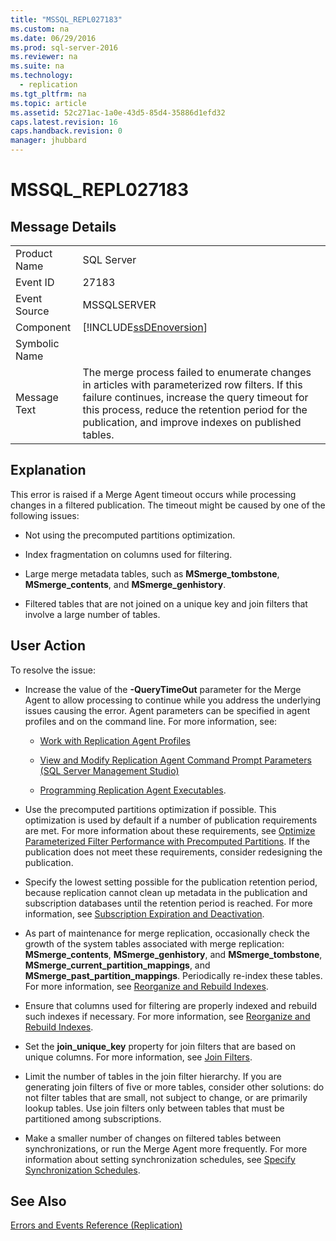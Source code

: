 ```yaml
---
title: "MSSQL_REPL027183"
ms.custom: na
ms.date: 06/29/2016
ms.prod: sql-server-2016
ms.reviewer: na
ms.suite: na
ms.technology: 
  - replication
ms.tgt_pltfrm: na
ms.topic: article
ms.assetid: 52c271ac-1a0e-43d5-85d4-35886d1efd32
caps.latest.revision: 16
caps.handback.revision: 0
manager: jhubbard
---
```

# MSSQL_REPL027183
## Message Details  
  
|||  
|-|-|  
|Product Name|SQL Server|  
|Event ID|27183|  
|Event Source|MSSQLSERVER|  
|Component|[!INCLUDE[ssDEnoversion](../../Topics/TopicNameContainA/tokens/ssDEnoversion_md.md)]|  
|Symbolic Name||  
|Message Text|The merge process failed to enumerate changes in articles with parameterized row filters. If this failure continues, increase the query timeout for this process, reduce the retention period for the publication, and improve indexes on published tables.|  
  
## Explanation  
 This error is raised if a Merge Agent timeout occurs while processing changes in a filtered publication. The timeout might be caused by one of the following issues:  
  
-   Not using the precomputed partitions optimization.  
  
-   Index fragmentation on columns used for filtering.  
  
-   Large merge metadata tables, such as **MSmerge_tombstone**, **MSmerge_contents**, and **MSmerge_genhistory**.  
  
-   Filtered tables that are not joined on a unique key and join filters that involve a large number of tables.  
  
## User Action  
 To resolve the issue:  
  
-   Increase the value of the **-QueryTimeOut** parameter for the Merge Agent to allow processing to continue while you address the underlying issues causing the error. Agent parameters can be specified in agent profiles and on the command line. For more information, see:  
  
    -   [Work with Replication Agent Profiles](../../Topics/TopicNameNotContainA/Work-with-Replication-Agent-Profiles.md)  
  
    -   [View and Modify Replication Agent Command Prompt Parameters (SQL Server Management Studio)](../../Topics/TopicNameNotContainA/View-and-Modify-Replication-Agent-Command-Prompt-Parameters--SQL-Server-Management-Studio-.md)  
  
    -   [Programming Replication Agent Executables](assetId:///cba476df-d4ea-44c9-bb86-81488971e328).  
  
-   Use the precomputed partitions optimization if possible. This optimization is used by default if a number of publication requirements are met. For more information about these requirements, see [Optimize Parameterized Filter Performance with Precomputed Partitions](../../Topics/TopicNameNotContainA/Optimize-Parameterized-Filter-Performance-with-Precomputed-Partitions.md). If the publication does not meet these requirements, consider redesigning the publication.  
  
-   Specify the lowest setting possible for the publication retention period, because replication cannot clean up metadata in the publication and subscription databases until the retention period is reached. For more information, see [Subscription Expiration and Deactivation](../../Topics/TopicNameNotContainA/Subscription-Expiration-and-Deactivation.md).  
  
-   As part of maintenance for merge replication, occasionally check the growth of the system tables associated with merge replication: **MSmerge_contents**, **MSmerge_genhistory**, and **MSmerge_tombstone**, **MSmerge_current_partition_mappings**, and **MSmerge_past_partition_mappings**. Periodically re-index these tables. For more information, see [Reorganize and Rebuild Indexes](../../Topics/TopicNameNotContainA/Reorganize-and-Rebuild-Indexes.md).  
  
-   Ensure that columns used for filtering are properly indexed and rebuild such indexes if necessary. For more information, see [Reorganize and Rebuild Indexes](../../Topics/TopicNameNotContainA/Reorganize-and-Rebuild-Indexes.md).  
  
-   Set the **join_unique_key** property for join filters that are based on unique columns. For more information, see [Join Filters](../../Topics/TopicNameNotContainA/Join-Filters.md).  
  
-   Limit the number of tables in the join filter hierarchy. If you are generating join filters of five or more tables, consider other solutions: do not filter tables that are small, not subject to change, or are primarily lookup tables. Use join filters only between tables that must be partitioned among subscriptions.  
  
-   Make a smaller number of changes on filtered tables between synchronizations, or run the Merge Agent more frequently. For more information about setting synchronization schedules, see [Specify Synchronization Schedules](../../Topics/TopicNameNotContainA/Specify-Synchronization-Schedules.md).  
  
## See Also  
 [Errors and Events Reference (Replication)](../../Topics/TopicNameNotContainA/Errors-and-Events-Reference--Replication-.md)